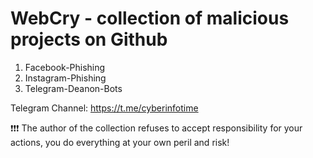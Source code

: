 # WebCry - collection of malicious projects on Github
1) Facebook-Phishing
2) Instagram-Phishing
3) Telegram-Deanon-Bots

Telegram Channel: https://t.me/cyberinfotime

❗❗❗ The author of the collection refuses to accept responsibility
for your actions, you do everything at your own peril and risk!


